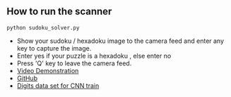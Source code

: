 ## How to run the scanner

```
python sudoku_solver.py
```

- Show your sudoku / hexadoku image to the camera feed and enter any key to capture the image.
- Enter yes if your puzzle is a hexadoku , else enter no
- Press 'Q' key to leave the camera feed.
- [Video Demonstration](https://drive.google.com/file/d/18DmfuVisTgBdSjqHzcu55RICqO6GKdfp/view?usp=sharing)
- [GitHub](https://github.com/ChamaliVishmani/Sudoku_Solver)
- [Digits data set for CNN train](https://drive.google.com/file/d/1cZr91zzHl93H1cbmIwx_7upfQPPMPi33/view)
